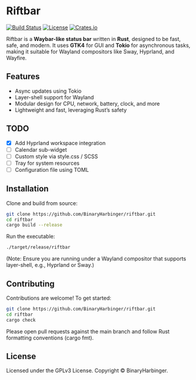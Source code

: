 
# Riftbar

[![Build Status](https://img.shields.io/github/actions/workflow/status/BinaryHarbinger/riftbar/ci.yml?branch=main)](https://github.com/BinaryHarbinger/riftbar/actions)
[![License](https://img.shields.io/badge/license-GPLv3-blue.svg)](LICENSE)
[![Crates.io](https://img.shields.io/crates/v/riftbar)](https://crates.io/crates/riftbar)

Riftbar is a **Waybar-like status bar** written in **Rust**, designed to be fast, safe, and modern. It uses **GTK4** for GUI and **Tokio** for asynchronous tasks, making it suitable for Wayland compositors like Sway, Hyprland, and Wayfire.

## Features

- Async updates using Tokio
- Layer-shell support for Wayland
- Modular design for CPU, network, battery, clock, and more
- Lightweight and fast, leveraging Rust’s safety

## TODO

- [X] Add Hyprland workspace integration
- [ ] Calendar sub-widget
- [ ] Custom style via style.css / SCSS
- [ ] Tray for system resources
- [ ] Configuration file using TOML

## Installation

Clone and build from source:

```bash
git clone https://github.com/BinaryHarbinger/riftbar.git
cd riftbar
cargo build --release
```

Run the executable:
```bash
./target/release/riftbar
```

(Note: Ensure you are running under a Wayland compositor that supports layer-shell, e.g., Hyprland or Sway.)

## Contributing

Contributions are welcome!
To get started:

```bash
git clone https://github.com/BinaryHarbinger/riftbar.git
cd riftbar
cargo check
```


Please open pull requests against the main branch and follow Rust formatting conventions (cargo fmt).

## License

Licensed under the GPLv3 License.
Copyright © BinaryHarbinger.

